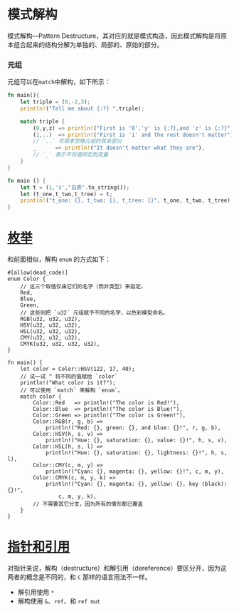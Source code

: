 # 模式解构

模式解构—Pattern Destructure，其对应的就是模式构造，因此模式解构是将原本组合起来的结构分解为单独的、局部的、原始的部分。



### 元组

元组可以在`match`中解构，如下所示：

```rust
fn main(){
	let triple = (0,-2,3);
	println!("Tell me about {:?} ",triple);

	match triple {
		(0,y,z) => println!("First is '0','y' is {:?},and 'z' is {:?}",y,z),
		(1,..)  => println!("First is '1' and the rest doesn't matter"),
		// `..` 可用来忽略元组的其余部分
        _      => println!("It doesn't matter what they are"),
        // `_` 表示不将值绑定到变量
	}
}
```

```rust
fn main () {
	let t = (1,'s',"白质".to_string());
	let (t_one,t_two,t_tree) = t;
	println!("t_one: {}, t_two: {}, t_tree: {}", t_one, t_two, t_tree);
}
```



# [枚举](http://localhost:3000/flow_control/match/destructuring/destructure_enum.html#枚举)

和前面相似，解构 `enum` 的方式如下：

```
#[allow(dead_code)]
enum Color {
    // 这三个取值仅由它们的名字（而非类型）来指定。
    Red,
    Blue,
    Green,
    // 这些则把 `u32` 元组赋予不同的名字，以色彩模型命名。
    RGB(u32, u32, u32),
    HSV(u32, u32, u32),
    HSL(u32, u32, u32),
    CMY(u32, u32, u32),
    CMYK(u32, u32, u32, u32),
}

fn main() {
    let color = Color::HSV(122, 17, 40);
    // 试一试 ^ 将不同的值赋给 `color`
    println!("What color is it?");
    // 可以使用 `match` 来解构 `enum`。
    match color {
        Color::Red   => println!("The color is Red!"),
        Color::Blue  => println!("The color is Blue!"),
        Color::Green => println!("The color is Green!"),
        Color::RGB(r, g, b) =>
            println!("Red: {}, green: {}, and blue: {}!", r, g, b),
        Color::HSV(h, s, v) =>
            println!("Hue: {}, saturation: {}, value: {}!", h, s, v),
        Color::HSL(h, s, l) =>
            println!("Hue: {}, saturation: {}, lightness: {}!", h, s, l),
        Color::CMY(c, m, y) =>
            println!("Cyan: {}, magenta: {}, yellow: {}!", c, m, y),
        Color::CMYK(c, m, y, k) =>
            println!("Cyan: {}, magenta: {}, yellow: {}, key (black): {}!",
                c, m, y, k),
        // 不需要其它分支，因为所有的情形都已覆盖
    }
}
```

# [指针和引用](http://localhost:3000/flow_control/match/destructuring/destructure_pointers.html#指针和引用)

对指针来说，解构（destructure）和解引用（dereference）要区分开，因为这两者的概念是不同的，和 `C` 那样的语言用法不一样。

- 解引用使用 `*`
- 解构使用 `&`、`ref`、和 `ref mut`